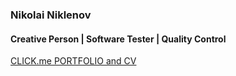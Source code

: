 ﻿### Nikolai Niklenov#### Creative Person | Software Tester | Quality Control[CLICK.me PORTFOLIO and CV](https://nniklenov.github.io/software-tester/ "Nikolai Niklenov Portfolio and CV")
